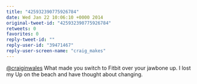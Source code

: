 ```yaml
---
title: "425932390775926784"
date: Wed Jan 22 10:06:10 +0000 2014
original-tweet-id: "425932390775926784"
retweets: 0
favorites: 0
reply-tweet-id: ""
reply-user-id: "39471467"
reply-user-screen-name: "craig_makes"
---
```

<a href="https://twitter.com/craiginwales">@craiginwales</a> What made you switch to Fitbit over your jawbone up. I lost my Up on the beach and have thought about changing.
